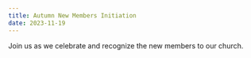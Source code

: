 ```yaml
---
title: Autumn New Members Initiation
date: 2023-11-19
---
```


Join us as we celebrate and recognize the new members to our church.
